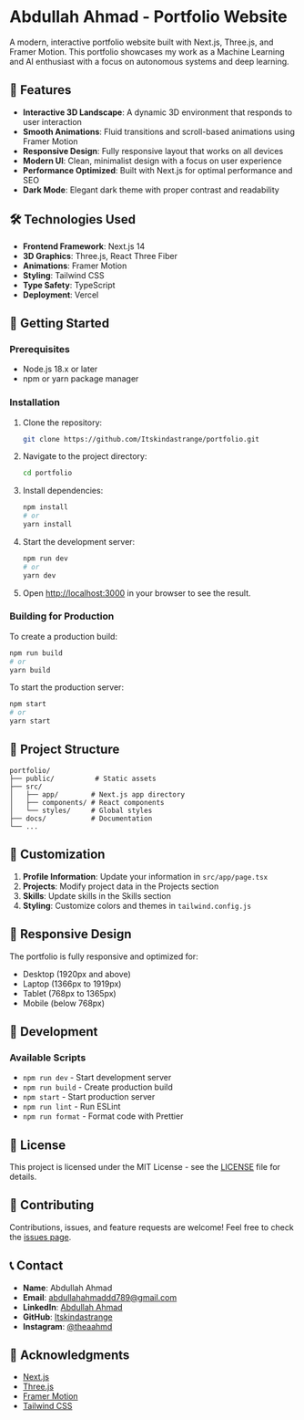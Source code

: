 # Abdullah Ahmad - Portfolio Website

A modern, interactive portfolio website built with Next.js, Three.js, and Framer Motion. This portfolio showcases my work as a Machine Learning and AI enthusiast with a focus on autonomous systems and deep learning.

## 🌟 Features

- **Interactive 3D Landscape**: A dynamic 3D environment that responds to user interaction
- **Smooth Animations**: Fluid transitions and scroll-based animations using Framer Motion
- **Responsive Design**: Fully responsive layout that works on all devices
- **Modern UI**: Clean, minimalist design with a focus on user experience
- **Performance Optimized**: Built with Next.js for optimal performance and SEO
- **Dark Mode**: Elegant dark theme with proper contrast and readability

## 🛠️ Technologies Used

- **Frontend Framework**: Next.js 14
- **3D Graphics**: Three.js, React Three Fiber
- **Animations**: Framer Motion
- **Styling**: Tailwind CSS
- **Type Safety**: TypeScript
- **Deployment**: Vercel

## 🚀 Getting Started

### Prerequisites

- Node.js 18.x or later
- npm or yarn package manager

### Installation

1. Clone the repository:
   ```bash
   git clone https://github.com/Itskindastrange/portfolio.git
   ```

2. Navigate to the project directory:
   ```bash
   cd portfolio
   ```

3. Install dependencies:
   ```bash
   npm install
   # or
   yarn install
   ```

4. Start the development server:
   ```bash
   npm run dev
   # or
   yarn dev
   ```

5. Open [http://localhost:3000](http://localhost:3000) in your browser to see the result.

### Building for Production

To create a production build:

```bash
npm run build
# or
yarn build
```

To start the production server:

```bash
npm start
# or
yarn start
```

## 📁 Project Structure

```
portfolio/
├── public/          # Static assets
├── src/
│   ├── app/        # Next.js app directory
│   ├── components/ # React components
│   └── styles/     # Global styles
├── docs/           # Documentation
└── ...
```

## 🎨 Customization

1. **Profile Information**: Update your information in `src/app/page.tsx`
2. **Projects**: Modify project data in the Projects section
3. **Skills**: Update skills in the Skills section
4. **Styling**: Customize colors and themes in `tailwind.config.js`

## 📱 Responsive Design

The portfolio is fully responsive and optimized for:
- Desktop (1920px and above)
- Laptop (1366px to 1919px)
- Tablet (768px to 1365px)
- Mobile (below 768px)

## 🔧 Development

### Available Scripts

- `npm run dev` - Start development server
- `npm run build` - Create production build
- `npm start` - Start production server
- `npm run lint` - Run ESLint
- `npm run format` - Format code with Prettier

## 📄 License

This project is licensed under the MIT License - see the [LICENSE](LICENSE) file for details.

## 🤝 Contributing

Contributions, issues, and feature requests are welcome! Feel free to check the [issues page](https://github.com/Itskindastrange/portfolio/issues).

## 📞 Contact

- **Name**: Abdullah Ahmad
- **Email**: abdullahahmaddd789@gmail.com
- **LinkedIn**: [Abdullah Ahmad](https://www.linkedin.com/in/abdullah-ahmad-ab7b19229/)
- **GitHub**: [Itskindastrange](https://github.com/itskindastrange)
- **Instagram**: [@theaahmd](https://www.instagram.com/theaahmd/)

## 🙏 Acknowledgments

- [Next.js](https://nextjs.org/)
- [Three.js](https://threejs.org/)
- [Framer Motion](https://www.framer.com/motion/)
- [Tailwind CSS](https://tailwindcss.com/) 